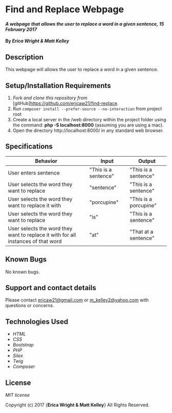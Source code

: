 # Find and Replace Webpage

#### _A webpage that allows the user to replace a word in a given sentence, 15 February 2017_

#### By _**Erica Wright & Matt Kelley**_

## Description

This webpage will allows the user to replace a word in a given sentence.

## Setup/Installation Requirements

1. _Fork and clone this repository from_ [gitHub]https://github.com/ericaw21/find-replace.
2. Run `composer install --prefer-source --no-interaction` from project root
3. Create a local server in the /web directory within the project folder using the command: __php -S localhost:8000__ (assuming you are using a mac).
4. Open the directory http://localhost:8000/ in any standard web browser.

## Specifications

|Behavior|Input|Output|
|--------|-----|------|
| User enters sentence | "This is a sentence" | "This is a sentence" |
| User selects the word they want to replace | "sentence" | "This is a sentence" |
| User selects the word they want to replace it with | "porcupine" | "This is a porcupine" |
| User selects the word they want to replace | "is" | "This is a sentence" |
| User selects the word they want to replace it with for all instances of that word | "at" | "That at a sentence" |

## Known Bugs

No known bugs.

## Support and contact details

Please contact ericaw21@gmail.com or m_kelley2@yahoo.com with questions or concerns.

## Technologies Used

* _HTML_
* _CSS_
* _Bootstrap_
* _PHP_
* _Silex_
* _Twig_
* _Composer_

## License

*MIT license*

Copyright (c) 2017 {**Erica Wright & Matt Kelley**} All Rights Reserved.
